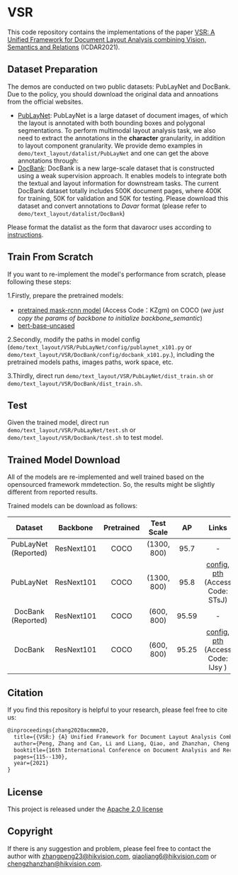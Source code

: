 # VSR

This code repository contains the implementations of the paper [VSR:  A Unified Framework for Document Layout Analysis combining Vision, Semantics and Relations](https://arxiv.org/pdf/2105.06220.pdf) (ICDAR2021).

## Dataset Preparation

The demos are conducted on two public datasets: PubLayNet and DocBank. Due to the policy, you should download the original data and annoations from the official websites.
- [PubLayNet](https://github.com/ibm-aur-nlp/PubLayNet): PubLayNet is a large
 dataset of document images, of which the layout is annotated with both bounding boxes and polygonal segmentations. To perform multimodal layout analysis task, we also need to extract the annotations in the **character** granularity, in addition to layout component granularity. We provide demo examples in `demo/text_layout/datalist/PubLayNet` and one can get the above annotations through:
- [DocBank](https://github.com/doc-analysis/DocBank): DocBank is a new large-scale dataset that is constructed using a weak supervision approach. It enables models to integrate both the textual and layout information for downstream tasks. The current DocBank dataset totally includes 500K document pages, where 400K for training, 50K for validation and 50K for testing. Please download this dataset and convert annotations to *Davar* format (please refer to `demo/text_layout/datalist/DocBank`)

Please format the datalist as the form that davarocr uses according to [instructions](../datalist/readme.md).

## Train From Scratch

If you want to re-implement the model's performance from scratch, please following these steps:

1.Firstly, prepare the pretrained models:

-  [pretrained mask-rcnn model](https://one.hikvision.com/#/link/vpg0qc0rd7XuuB6GnckA) (Access Code：KZgm) on COCO (*we just copy the params of backbone to initialize backbone_semantic*)
-  [bert-base-uncased](https://huggingface.co/bert-base-uncased)

2.Secondly, modify the paths in model config (`demo/text_layout/VSR/PubLayNet/config/publaynet_x101.py` or `demo/text_layout/VSR/DocBank/config/docbank_x101.py`.), including the pretrained models paths, images paths, work space, etc. 

3.Thirdly, direct run `demo/text_layout/VSR/PubLayNet/dist_train.sh` or `demo/text_layout/VSR/DocBank/dist_train.sh`.

## Test

Given the trained model, direct run `demo/text_layout/VSR/PubLayNet/test.sh` or `demo/text_layout/VSR/DocBank/test.sh` to test model.

## Trained Model Download

All of the models are re-implemented and well trained based on the opensourced framework mmdetection. So, the results might be slightly different from reported results.

Trained models can be download as follows:

|  Dataset  |  Backbone  | Pretrained |  Test Scale  |  AP   |                           Links                             |
| :-------: | :--------: | :--------: | :---------: | :---: |  :----------------------------------------------------------: |
| PubLayNet (Reported) | ResNext101 |    COCO    | (1300, 800) | 95.7  |  - |
| PubLayNet | ResNext101 |    COCO    | (1300, 800) | 95.8     | [config](./PubLayNet/config/publaynet_x101.py), [pth](https://one.hikvision.com/#/link/kOpw0pJr3T4hloB2x6Kq) (Access Code: STsJ) |
|  DocBank (Reported) | ResNext101 |    COCO    | (600, 800)  |  95.59      |  - |
|  DocBank  | ResNext101 |    COCO    | (600, 800)  | 95.25  | [config](./DocBank/config/docbank_x101.py), [pth](https://one.hikvision.com/#/link/76YItjTJkFNFMC0VNEK9) (Access Code: lJsy ) |

## Citation

If you find this repository is helpful to your research, please feel free to cite us:

``` markdown
@inproceedings{zhang2020acmmm20,
  title={{VSR:} {A} Unified Framework for Document Layout Analysis Combining Vision, Semantics and Relations},
  author={Peng, Zhang and Can, Li and Liang, Qiao, and Zhanzhan, Cheng and Shiliang, Pu and Yi, Niu and Fei, Wu},
  booktitle={16th International Conference on Document Analysis and Recognition ({ICDAR})},
  pages={115--130},
  year={2021}
}
```

## License

This project is released under the [Apache 2.0 license](../../../davar_ocr/LICENSE)

## Copyright

If there is any suggestion and problem, please feel free to contact the author with zhangpeng23@hikvision.com, qiaoliang6@hikvision.com or chengzhanzhan@hikvision.com.